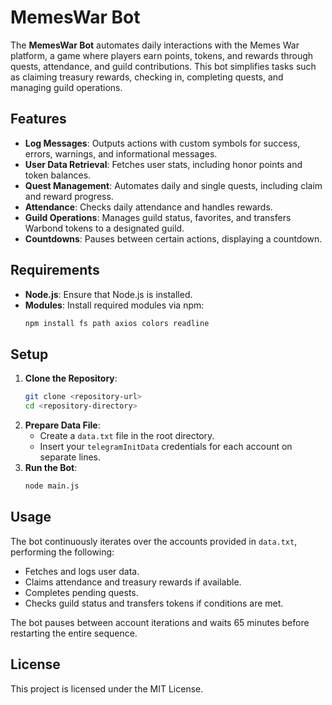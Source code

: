 
# MemesWar Bot

The **MemesWar Bot** automates daily interactions with the Memes War platform, a game where players earn points, tokens, and rewards through quests, attendance, and guild contributions. This bot simplifies tasks such as claiming treasury rewards, checking in, completing quests, and managing guild operations.

## Features

- **Log Messages**: Outputs actions with custom symbols for success, errors, warnings, and informational messages.
- **User Data Retrieval**: Fetches user stats, including honor points and token balances.
- **Quest Management**: Automates daily and single quests, including claim and reward progress.
- **Attendance**: Checks daily attendance and handles rewards.
- **Guild Operations**: Manages guild status, favorites, and transfers Warbond tokens to a designated guild.
- **Countdowns**: Pauses between certain actions, displaying a countdown.

## Requirements

- **Node.js**: Ensure that Node.js is installed.
- **Modules**: Install required modules via npm:
  ```bash
  npm install fs path axios colors readline
  ```

## Setup

1. **Clone the Repository**:
   ```bash
   git clone <repository-url>
   cd <repository-directory>
   ```
2. **Prepare Data File**:
   - Create a `data.txt` file in the root directory.
   - Insert your `telegramInitData` credentials for each account on separate lines.
3. **Run the Bot**:
   ```bash
   node main.js
   ```

## Usage

The bot continuously iterates over the accounts provided in `data.txt`, performing the following:
- Fetches and logs user data.
- Claims attendance and treasury rewards if available.
- Completes pending quests.
- Checks guild status and transfers tokens if conditions are met.

The bot pauses between account iterations and waits 65 minutes before restarting the entire sequence.

## License

This project is licensed under the MIT License.

